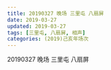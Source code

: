 ```yaml
---
title: 20190327 晚场 三里屯 八扇屏
date: 2019-03-27
updated: 2019-03-27
tags: [三里屯, 八扇屏, 相声]
categories: (2019)己亥年场次
---
```

20190327 晚场 三里屯 八扇屏